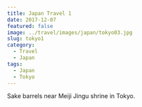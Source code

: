 ```yaml
---
title: Japan Travel 1
date: 2017-12-07
featured: false
image: ../travel/images/japan/tokyo03.jpg
slug: tokyo1
category:
  - Travel
  - Japan
tags:
  - Japan
  - Tokyo
---
```


Sake barrels near Meiji Jingu shrine in Tokyo.
